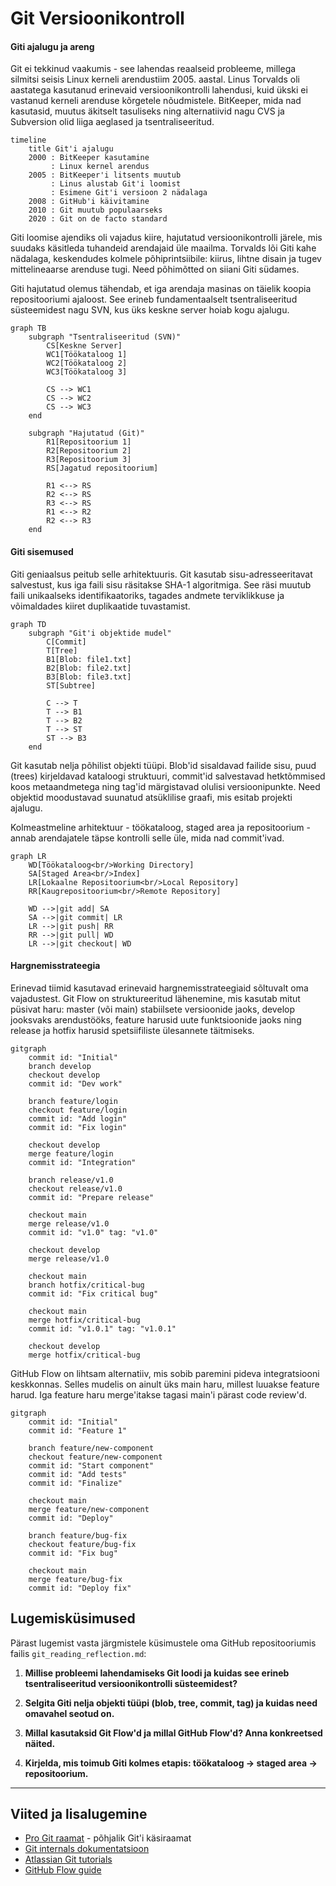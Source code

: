 # Git Versioonikontroll

#### Giti ajalugu ja areng

Git ei tekkinud vaakumis - see lahendas reaalseid probleeme, millega silmitsi seisis Linux kerneli arendustiim 2005. aastal. Linus Torvalds oli aastatega kasutanud erinevaid versioonikontrolli lahendusi, kuid ükski ei vastanud kerneli arenduse kõrgetele nõudmistele. BitKeeper, mida nad kasutasid, muutus äkitselt tasuliseks ning alternatiivid nagu CVS ja Subversion olid liiga aeglased ja tsentraliseeritud.

```mermaid
timeline
    title Git'i ajalugu
    2000 : BitKeeper kasutamine
         : Linux kernel arendus
    2005 : BitKeeper'i litsents muutub
         : Linus alustab Git'i loomist
         : Esimene Git'i versioon 2 nädalaga
    2008 : GitHub'i käivitamine
    2010 : Git muutub populaarseks
    2020 : Git on de facto standard
```

Giti loomise ajendiks oli vajadus kiire, hajutatud versioonikontrolli järele, mis suudaks käsitleda tuhandeid arendajaid üle maailma. Torvalds lõi Giti kahe nädalaga, keskendudes kolmele põhiprintsiibile: kiirus, lihtne disain ja tugev mittelineaarse arenduse tugi. Need põhimõtted on siiani Giti südames.

Giti hajutatud olemus tähendab, et iga arendaja masinas on täielik koopia repositooriumi ajaloost. See erineb fundamentaalselt tsentraliseeritud süsteemidest nagu SVN, kus üks keskne server hoiab kogu ajalugu.

```mermaid
graph TB
    subgraph "Tsentraliseeritud (SVN)"
        CS[Keskne Server]
        WC1[Töökataloog 1]
        WC2[Töökataloog 2]
        WC3[Töökataloog 3]
        
        CS --> WC1
        CS --> WC2
        CS --> WC3
    end
    
    subgraph "Hajutatud (Git)"
        R1[Repositoorium 1]
        R2[Repositoorium 2]
        R3[Repositoorium 3]
        RS[Jagatud repositoorium]
        
        R1 <--> RS
        R2 <--> RS
        R3 <--> RS
        R1 <--> R2
        R2 <--> R3
    end
```

#### Giti sisemused

Giti geniaalsus peitub selle arhitektuuris. Git kasutab sisu-adresseeritavat salvestust, kus iga faili sisu räsitakse SHA-1 algoritmiga. See räsi muutub faili unikaalseks identifikaatoriks, tagades andmete terviklikkuse ja võimaldades kiiret duplikaatide tuvastamist.

```mermaid
graph TD
    subgraph "Git'i objektide mudel"
        C[Commit]
        T[Tree]
        B1[Blob: file1.txt]
        B2[Blob: file2.txt]
        B3[Blob: file3.txt]
        ST[Subtree]
        
        C --> T
        T --> B1
        T --> B2
        T --> ST
        ST --> B3
    end
```

Git kasutab nelja põhilist objekti tüüpi. Blob'id sisaldavad failide sisu, puud (trees) kirjeldavad kataloogi struktuuri, commit'id salvestavad hetktõmmised koos metaandmetega ning tag'id märgistavad olulisi versioonipunkte. Need objektid moodustavad suunatud atsüklilise graafi, mis esitab projekti ajalugu.

Kolmeastmeline arhitektuur - töökataloog, staged area ja repositoorium - annab arendajatele täpse kontrolli selle üle, mida nad commit'ivad.

```mermaid
graph LR
    WD[Töökataloog<br/>Working Directory]
    SA[Staged Area<br/>Index]
    LR[Lokaalne Repositoorium<br/>Local Repository]
    RR[Kaugrepositoorium<br/>Remote Repository]
    
    WD -->|git add| SA
    SA -->|git commit| LR
    LR -->|git push| RR
    RR -->|git pull| WD
    LR -->|git checkout| WD
```

#### Hargnemisstrateegia

Erinevad tiimid kasutavad erinevaid hargnemisstrateegiaid sõltuvalt oma vajadustest. Git Flow on struktureeritud lähenemine, mis kasutab mitut püsivat haru: master (või main) stabiilsete versioonide jaoks, develop jooksvaks arendustööks, feature harusid uute funktsioonide jaoks ning release ja hotfix harusid spetsiifiliste ülesannete täitmiseks.

```mermaid
gitgraph
    commit id: "Initial"
    branch develop
    checkout develop
    commit id: "Dev work"
    
    branch feature/login
    checkout feature/login
    commit id: "Add login"
    commit id: "Fix login"
    
    checkout develop
    merge feature/login
    commit id: "Integration"
    
    branch release/v1.0
    checkout release/v1.0
    commit id: "Prepare release"
    
    checkout main
    merge release/v1.0
    commit id: "v1.0" tag: "v1.0"
    
    checkout develop
    merge release/v1.0
    
    checkout main
    branch hotfix/critical-bug
    commit id: "Fix critical bug"
    
    checkout main
    merge hotfix/critical-bug
    commit id: "v1.0.1" tag: "v1.0.1"
    
    checkout develop
    merge hotfix/critical-bug
```

GitHub Flow on lihtsam alternatiiv, mis sobib paremini pideva integratsiooni keskkonnas. Selles mudelis on ainult üks main haru, millest luuakse feature harud. Iga feature haru merge'itakse tagasi main'i pärast code review'd.

```mermaid
gitgraph
    commit id: "Initial"
    commit id: "Feature 1"
    
    branch feature/new-component
    checkout feature/new-component
    commit id: "Start component"
    commit id: "Add tests"
    commit id: "Finalize"
    
    checkout main
    merge feature/new-component
    commit id: "Deploy"
    
    branch feature/bug-fix
    checkout feature/bug-fix
    commit id: "Fix bug"
    
    checkout main
    merge feature/bug-fix
    commit id: "Deploy fix"
```

## Lugemisküsimused

Pärast lugemist vasta järgmistele küsimustele oma GitHub repositooriumis failis `git_reading_reflection.md`:

1. **Millise probleemi lahendamiseks Git loodi ja kuidas see erineb tsentraliseeritud versioonikontrolli süsteemidest?**

2. **Selgita Giti nelja objekti tüüpi (blob, tree, commit, tag) ja kuidas need omavahel seotud on.**

3. **Millal kasutaksid Git Flow'd ja millal GitHub Flow'd? Anna konkreetsed näited.**

4. **Kirjelda, mis toimub Giti kolmes etapis: töökataloog → staged area → repositoorium.**

---

## Viited ja lisalugemine

- [Pro Git raamat](https://git-scm.com/book) - põhjalik Git'i käsiraamat
- [Git internals dokumentatsioon](https://git-scm.com/book/en/v2/Git-Internals-Plumbing-and-Porcelain)
- [Atlassian Git tutorials](https://www.atlassian.com/git/tutorials)
- [GitHub Flow guide](https://docs.github.com/en/get-started/quickstart/github-flow)